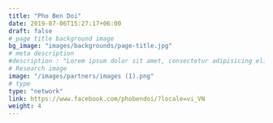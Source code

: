 ```yaml
---
title: "Pho Ben Doi"
date: 2019-07-06T15:27:17+06:00
draft: false
# page title background image
bg_image: "images/backgrounds/page-title.jpg"
# meta description
#description : "Lorem ipsum dolor sit amet, consectetur adipisicing elit, sed do eiusmod tempor incididunt ut labore. dolore magna aliqua. Ut enim ad minim veniam, quis nostrud."
# Research image
image: "/images/partners/images (1).png"
# type
type: "network"
link: https://www.facebook.com/phobendoi/?locale=vi_VN
weight: 4
---
```

